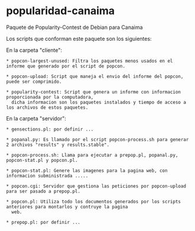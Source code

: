 # popularidad-canaima
Paquete de Popularity-Contest de Debian para Canaima 

Los scripts que conforman este paquete son los siguientes:

En la carpeta "cliente":

	* popcon-largest-unused: Filtra los paquetes menos usados en el informe que generado por el script de popcon.

    * popcon-upload: Script que maneja el envio del informe del popcon, puede ser comprimido.

    * popularity-contest: Script que genera un informe con informacion proporcionada por la computadora,
      dicha informacion son los paquetes instalados y tiempo de acceso a los archivos de estos paquetes.

En la carpeta "servidor":
	
	* gensections.pl: por definir ...

	* popanal.py: Es llamado por el script popcon-process.sh para generar 2 archivos "results" y results.stable".

	* popcon-process.sh: Llama para ejecutar a prepop.pl, popanal.py, popcon-stat.pl y popcon.pl. 

	* popcon-stat.pl: Genere las imagenes para la pagina web, con informacion subministrada .....

	* popcon.cgi: Servidor que gestiona las peticiones por popcon-upload para ser pasado a prepop.pl.

	* popcon.pl: Utiliza todo los documentos generados por los scripts anteriores para montarlos y contruye la pagina 
	  web.

	* prepop.pl: por definir ...




